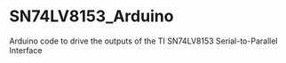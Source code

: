 # SN74LV8153_Arduino
Arduino code to drive the outputs of the TI SN74LV8153 Serial-to-Parallel Interface
